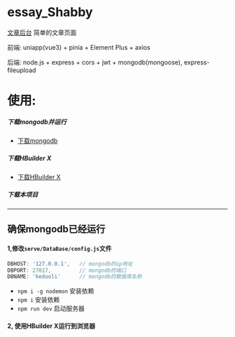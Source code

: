 # essay_Shabby
[文章后台](https://github.com/keduoli-lovely/essay_Control)
简单的文章页面

前端: uniapp(vue3) + pinia + Element Plus + axios

后端:     node.js + express + cors + jwt + mongodb(mongoose), express-fileupload



# 使用:

##### 下载mongodb并运行

+ [下载mongodb](https://www.mongodb.com/)

##### 下载HBuilder X

+ [下载HBuilder X](https://www.dcloud.io/hbuilderx.html?lang=zh)

##### 下载本项目

------

## **确保mongodb已经运行**

#### 1,修改`serve/DataBase/config.js`文件

```js
DBHOST: '127.0.0.1',   // mongodb的ip地址
DBPORT: 27017,		   // mongodb的端口
DBNAME: 'keduoli'      // mongodb的数据库名称
```

+ `npm i -g nodemon` 安装依赖
+ `npm i` 安装依赖
+ `npm run dev` 启动服务器

#### 2, 使用HBuilder X运行到浏览器



